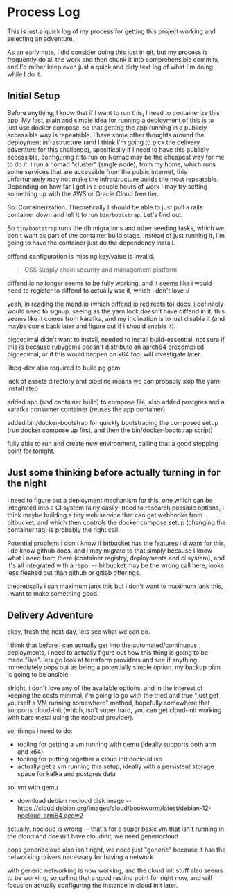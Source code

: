 # Process Log

This is just a quick log of my process for getting this project working and selecting an adventure.

As an early note, I did consider doing this just in git, but my process is frequently do all the work and then chunk it into comprehensible commits, and I'd rather keep even just a quick and dirty text log of what I'm doing while I do it.

## Initial Setup

Before anything, I know that if I want to run this, I need to containerize this app.
My fast, plain and simple idea for running a deployment of this is to just use docker compose, so that getting the app running in a publicly accessible way is repeatable.
I have some other thoughts around the deployment infrastructure (and I think I'm going to pick the delivery adventure for this challenge), specifically if I need to have this publicly accessible, configuring it to run on Nomad may be the cheapest way for me to do it.
I run a nomad "cluster" (single node), from my home, which runs some services that are accessible from the public internet, this unfortunately may not make the infrastructure builds the most repeatable.
Depending on how far I get in a couple hours of work I may try setting something up with the AWS or Oracle Cloud free tier.

So: Containerization.
Theoretically I should be able to just pull a rails container down and tell it to run `bin/bootstrap`.
Let's find out.

So `bin/bootstrap` runs the db migrations and other seeding tasks, which we don't want as part of the container build stage.
Instead of just running it, I'm going to have the container just do the dependency install.

diffend configuration is missing key/value is invalid.

> OSS supply chain security and management platform

diffend.io no longer seems to be fully working, and it seems like i would need to register to diffend to actually use it, which i don't love :/

yeah, in reading the mend.io (which diffend.io redirects to) docs, i definitely would need to signup. seeing as the yarn.lock doesn't have diffend in it, this seems like it comes from karafka, and my inclination is to just disable it (and maybe come back later and figure out if i should enable it).

bigdecimal didn't want to install, needed to install build-essential, not sure if this is because rubygems doesn't distribute an aarch64 precompiled bigdecimal, or if this would happen on x64 too, will investigate later.

libpq-dev also required to build pg gem

lack of assets directory and pipeline means we can probably skip the yarn install step

added app (and container build) to compose file, also added postgres and a karafka consumer container (reuses the app container)

added bin/docker-bootstrap for quickly bootstraping the composed setup (run docker compose up first, and then the bin/docker-bootstrap script)

fully able to run and create new environment, calling that a good stopping point for tonight.

## Just some thinking before actually turning in for the night

I need to figure out a deployment mechanism for this, one which can be integrated into a CI system fairly easily; need to research possible options, i think maybe building a tiny web service that can get webhooks from bitbucket, and which then controls the docker compose setup (changing the container tag) is probably the right call.

Potential problem: I don't know if bitbucket has the features i'd want for this, I do know github does, and I may migrate to that simply because I know what I need from there (container registry, deployments and ci system), and it's all integrated with a repo. -- bitbucket may be the wrong call here, looks less fleshed out than github or gitlab offerings.

theoretically i can maximum jank this but i don't want to maximum jank this, i want to make something good.


## Delivery Adventure

okay, fresh the next day, lets see what we can do.

i think that before i can actually get into the automated/continuous deployments, i need to actually figure out how this thing is going to be made "live".
lets go look at terraform providers and see if anything immediately pops out as being a potentially simple option. my backup plan is going to be ansible.

alright, i don't love any of the available options, and in the interest of keeping the costs minimal, i'm going to go with the tried and true "just get yourself a VM running somewhere" method, hopefully somewhere that supports cloud-init (which, isn't super hard, you can get cloud-init working with bare metal using the nocloud provider).

so, things i need to do:

- tooling for getting a vm running with qemu (ideally supports both arm and x64)
- tooling for putting together a cloud init nocloud iso
- actually get a vm running this setup, ideally with a persistent storage space for kafka and postgres data

so, vm with qemu

- download debian nocloud disk image -- https://cloud.debian.org/images/cloud/bookworm/latest/debian-12-nocloud-arm64.qcow2

actually, nocloud is wrong -- that's for a super basic vm that isn't running in the cloud and doesn't have cloudinit, we need genericcloud

oops genericcloud also isn't right, we need just "generic" because it has the networking drivers necessary for having a network

with generic networking is now working, and the cloud init stuff also seems to be working, so calling that a good resting point for right now, and will focus on actually configuring the instance in cloud init later.
